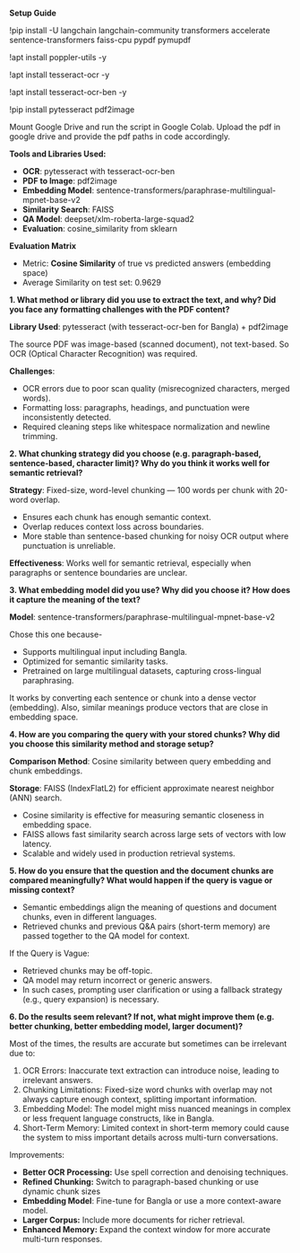 **Setup Guide**

\!pip install \-U langchain langchain-community transformers accelerate sentence-transformers faiss-cpu pypdf pymupdf

\!apt install poppler-utils \-y

\!apt install tesseract-ocr \-y

\!apt install tesseract-ocr-ben \-y

\!pip install pytesseract pdf2image

Mount Google Drive and run the script in Google Colab. Upload the pdf in google drive and provide the pdf paths in code accordingly. 

**Tools and Libraries Used:**

* **OCR**: pytesseract with tesseract-ocr-ben  
* **PDF to Image**: pdf2image  
* **Embedding Model**: sentence-transformers/paraphrase-multilingual-mpnet-base-v2  
* **Similarity Search**: FAISS  
* **QA Model**: deepset/xlm-roberta-large-squad2  
* **Evaluation**: cosine\_similarity from sklearn

**Evaluation Matrix**

* Metric: **Cosine Similarity** of true vs predicted answers (embedding space)  
* Average Similarity on test set: 0.9629

**1\. What method or library did you use to extract the text, and why? Did you face any formatting challenges with the PDF content?**

**Library Used**: pytesseract (with tesseract-ocr-ben for Bangla) \+ pdf2image

The source PDF was image-based (scanned document), not text-based. So OCR (Optical Character Recognition) was required.

**Challenges**:

* OCR errors due to poor scan quality (misrecognized characters, merged words).  
* Formatting loss: paragraphs, headings, and punctuation were inconsistently detected.  
* Required cleaning steps like whitespace normalization and newline trimming.

**2\. What chunking strategy did you choose (e.g. paragraph-based, sentence-based, character limit)? Why do you think it works well for semantic retrieval?**

**Strategy**: Fixed-size, word-level chunking — 100 words per chunk with 20-word overlap.

* Ensures each chunk has enough semantic context.  
* Overlap reduces context loss across boundaries.  
* More stable than sentence-based chunking for noisy OCR output where punctuation is unreliable.

**Effectiveness**: Works well for semantic retrieval, especially when paragraphs or sentence boundaries are unclear.

**3\. What embedding model did you use? Why did you choose it? How does it capture the meaning of the text?**

**Model**: sentence-transformers/paraphrase-multilingual-mpnet-base-v2

Chose this one because-

* Supports multilingual input including Bangla.  
* Optimized for semantic similarity tasks.  
* Pretrained on large multilingual datasets, capturing cross-lingual paraphrasing.

It works by converting each sentence or chunk into a dense vector (embedding). Also, similar meanings produce vectors that are close in embedding space.

**4\. How are you comparing the query with your stored chunks? Why did you choose this similarity method and storage setup?**

**Comparison Method**: Cosine similarity between query embedding and chunk embeddings.

**Storage**: FAISS (IndexFlatL2) for efficient approximate nearest neighbor (ANN) search.

* Cosine similarity is effective for measuring semantic closeness in embedding space.  
* FAISS allows fast similarity search across large sets of vectors with low latency.  
* Scalable and widely used in production retrieval systems.

**5\. How do you ensure that the question and the document chunks are compared meaningfully? What would happen if the query is vague or missing context?**

* Semantic embeddings align the meaning of questions and document chunks, even in different languages.  
* Retrieved chunks and previous Q\&A pairs (short-term memory) are passed together to the QA model for context.

If the Query is Vague:

* Retrieved chunks may be off-topic.  
* QA model may return incorrect or generic answers.  
* In such cases, prompting user clarification or using a fallback strategy (e.g., query expansion) is necessary.

**6\. Do the results seem relevant? If not, what might improve them (e.g. better chunking, better embedding model, larger document)?**

Most of the times, the results are accurate but sometimes can be irrelevant due to:

1. OCR Errors: Inaccurate text extraction can introduce noise, leading to irrelevant answers.  
2. Chunking Limitations: Fixed-size word chunks with overlap may not always capture enough context, splitting important information.  
3. Embedding Model: The model might miss nuanced meanings in complex or less frequent language constructs, like in Bangla.  
4. Short-Term Memory: Limited context in short-term memory could cause the system to miss important details across multi-turn conversations.

Improvements:

* **Better OCR Processing:** Use spell correction and denoising techniques.  
* **Refined Chunking:** Switch to paragraph-based chunking or use dynamic chunk sizes  
* **Embedding Model**: Fine-tune for Bangla or use a more context-aware model.  
* **Larger Corpus:** Include more documents for richer retrieval.  
* **Enhanced Memory:** Expand the context window for more accurate multi-turn responses.

